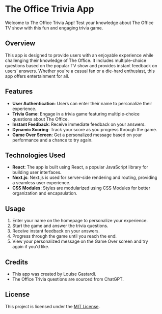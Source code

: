 # The Office Trivia App

Welcome to The Office Trivia App! Test your knowledge about The Office TV show with this fun and engaging trivia game.

## Overview

This app is designed to provide users with an enjoyable experience while challenging their knowledge of The Office. It includes multiple-choice questions based on the popular TV show and provides instant feedback on users' answers. Whether you're a casual fan or a die-hard enthusiast, this app offers entertainment for all.

## Features

- **User Authentication**: Users can enter their name to personalize their experience.
- **Trivia Game**: Engage in a trivia game featuring multiple-choice questions about The Office.
- **Instant Feedback**: Receive immediate feedback on your answers.
- **Dynamic Scoring**: Track your score as you progress through the game.
- **Game Over Screen**: Get a personalized message based on your performance and a chance to try again.

## Technologies Used

- **React**: The app is built using React, a popular JavaScript library for building user interfaces.
- **Next.js**: Next.js is used for server-side rendering and routing, providing a seamless user experience.
- **CSS Modules**: Styles are modularized using CSS Modules for better organization and encapsulation.

## Usage

1. Enter your name on the homepage to personalize your experience.
2. Start the game and answer the trivia questions.
3. Receive instant feedback on your answers.
4. Progress through the game until you reach the end.
5. View your personalized message on the Game Over screen and try again if you'd like.

## Credits

- This app was created by Louise Gastardi.
- The Office Trivia questions are sourced from ChatGPT.

## License

This project is licensed under the [MIT License](https://opensource.org/licenses/MIT).
